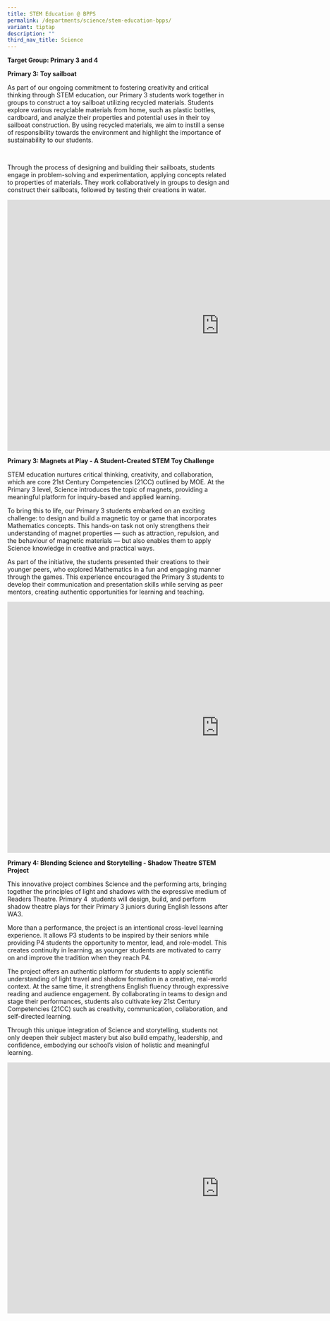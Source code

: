```yaml
---
title: STEM Education @ BPPS
permalink: /departments/science/stem-education-bpps/
variant: tiptap
description: ""
third_nav_title: Science
---
```

<p><strong>Target Group: Primary 3 and 4</strong>
</p>
<p></p>
<p><strong>Primary 3: Toy sailboat</strong>
</p>
<p>As part of our ongoing commitment to fostering creativity and critical
thinking through STEM education, our Primary 3 students work together in
groups to construct a toy sailboat utilizing recycled materials. Students
explore various recyclable materials from home, such as plastic bottles,
cardboard, and analyze their properties and potential uses in their toy
sailboat construction. By using recycled materials, we aim to instill a
sense of responsibility towards the environment and highlight the importance
of sustainability to our students.</p>
<p>&nbsp;</p>
<p>Through the process of designing and building their sailboats, students
engage in problem-solving and experimentation, applying concepts related
to properties of materials. They work collaboratively in groups to design
and construct their sailboats, followed by testing their creations in water.</p>
<div class="iframe-wrapper">
<iframe height="569" width="960" allowfullscreen="true" frameborder="0" src="https://docs.google.com/presentation/d/e/2PACX-1vTZZAhigrnBmolIVkpcLO4g5TSrP2uE3Nzfhl7fmvLF80MRD_WzlEmvuQlSEaGVgNZAXOjmqAtH6QHJ/pubembed?start=false&amp;loop=false&amp;delayms=3000"></iframe>
</div>
<p></p>
<p><strong>Primary 3: Magnets at Play - A Student-Created STEM Toy Challenge</strong>
</p>
<p>STEM education nurtures critical thinking, creativity, and collaboration,
which are core 21st Century Competencies (21CC) outlined by MOE. At the
Primary 3 level, Science introduces the topic of magnets, providing a meaningful
platform for inquiry-based and applied learning.</p>
<p>To bring this to life, our Primary 3 students embarked on an exciting
challenge: to design and build a magnetic toy or game that incorporates
Mathematics concepts. This hands-on task not only strengthens their understanding
of magnet properties — such as attraction, repulsion, and the behaviour
of magnetic materials — but also enables them to apply Science knowledge
in creative and practical ways.</p>
<p>As part of the initiative, the students presented their creations to their
younger peers, who explored Mathematics in a fun and engaging manner through
the games. This experience encouraged the Primary 3 students to develop
their communication and presentation skills while serving as peer mentors,
creating authentic opportunities for learning and teaching.</p>
<div class="iframe-wrapper">
<iframe height="569" width="960" allowfullscreen="true" frameborder="0" src="https://docs.google.com/presentation/d/e/2PACX-1vRZc5eMGxo0c5V87hdRYYW2i0IgJ2zV7bWJlpiAPlEBtx9PtwXyGgE1-RKq-ivtLo8aM3MgNThhVuSS/pubembed?start=false&amp;loop=false&amp;delayms=3000"></iframe>
</div>
<p></p>
<p><strong>Primary 4: Blending Science and Storytelling - Shadow Theatre STEM Project</strong>
</p>
<p>This innovative project combines Science and the performing arts, bringing
together the principles of light and shadows with the expressive medium
of Readers Theatre. Primary 4&nbsp; students will design, build, and perform
shadow theatre plays for their Primary 3 juniors during English lessons
after WA3.</p>
<p>More than a performance, the project is an intentional cross-level learning
experience. It allows P3 students to be inspired by their seniors while
providing P4 students the opportunity to mentor, lead, and role-model.
This creates continuity in learning, as younger students are motivated
to carry on and improve the tradition when they reach P4.</p>
<p>The project offers an authentic platform for students to apply scientific
understanding of light travel and shadow formation in a creative, real-world
context. At the same time, it strengthens English fluency through expressive
reading and audience engagement. By collaborating in teams to design and
stage their performances, students also cultivate key 21st Century Competencies
(21CC) such as creativity, communication, collaboration, and self-directed
learning.</p>
<p>Through this unique integration of Science and storytelling, students
not only deepen their subject mastery but also build empathy, leadership,
and confidence, embodying our school’s vision of holistic and meaningful
learning.</p>
<div class="iframe-wrapper">
<iframe height="569" width="960" allowfullscreen="true" frameborder="0" src="https://docs.google.com/presentation/d/e/2PACX-1vQfJ-92XlXQDbhDIBi-gEjTSOx5Z86k1_lUSbI_G59EO0JBsWphD9eimRarPGvYlcIcX_xoevvYixUR/pubembed?start=false&amp;loop=false&amp;delayms=3000"></iframe>
</div>
<p></p>
<p></p>